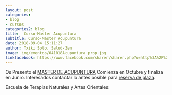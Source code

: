 ```yaml
---
layout: post
categories:
- blog
- cursos
categories2: blog
title:  Curso-Master Acupuntura
subtitle: Curso-Master Acupuntura
date: 2018-09-04 15:11:27
author: Txiki Soto, Salud-Zen
image: img/eventos/041018Acupuntura_prop.jpg
linkfacebook: https://www.facebook.com/sharer/sharer.php?u=http%3A%2F%2Fwww.salud-zen.com%2Fblog%2F2018%2F09%2F04%2Fcurso-acupuntura.html&amp;src=sdkpreparse
---
```

Os Presento el [MASTER DE ACUPUNTURA][acupuntura]
Comienza en Octubre y finaliza en Junio.
Interesados contactar lo antes posible para <a href="mailto:estilodevida@salud-zen.com?Subject=Master Acupuntura-Reserva de Plaza&body=%0A%0A Me gustaría reservar una plaza para el Master de Acupuntura (de Octubre'18 a  Junio'19). Mis datos Personales son:%0A%0A   -Nombre:%0A%0A   -Apellidos:%0A%0A   -Fecha de nacimiento:%0A%0A   -Teléfono:%0A%0A    -Correo Electrónico:%0A%0A">reserva de plaza</a>.

Escuela de Terapias Naturales y Artes Orientales

[acupuntura]:{{site.url}}{{site.baseurl}}/evento/2018/10/04/curso-acupuntura.html
